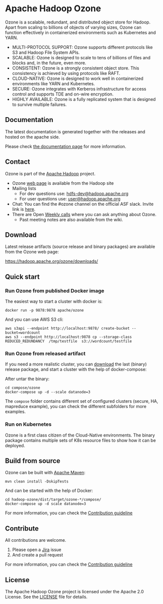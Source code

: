 Apache Hadoop Ozone
===

Ozone is a scalable, redundant, and distributed object store for Hadoop. Apart from scaling to billions of objects of varying sizes, Ozone can function effectively in containerized environments such as Kubernetes and YARN.


 * MULTI-PROTOCOL SUPPORT: Ozone supports different protocols like S3 and Hadoop File System APIs.
 * SCALABLE: Ozone is designed to scale to tens of billions of files and blocks and, in the future, even more.
 * CONSISTENT: Ozone is a strongly consistent object store. This consistency is achieved by using protocols like RAFT.
 * CLOUD-NATIVE: Ozone is designed to work well in containerized environments like YARN and Kubernetes.
 * SECURE: Ozone integrates with Kerberos infrastructure for access control and supports TDE and on-wire encryption.
 * HIGHLY AVAILABLE: Ozone is a fully replicated system that is designed to survive multiple failures.

## Documentation

The latest documentation is generated together with the releases and hosted on the apache side.

Please check [the documentation page](https://hadoop.apache.org/ozone/docs/) for more information.

## Contact

Ozone is part of the [Apache Hadoop](https://hadoop.apache.org) project.

 * Ozone [web page](https://hadoop.apache.org/ozone/) is available from the Hadoop site
 * Mailing lists
     * For dev questions use: [hdfs-dev@hadoop.apache.org](https://lists.apache.org/list.html?hdfs-dev@hadoop.apache.org)
     * For user questions use: [user@hadoop.apache.org](https://lists.apache.org/list.html?user@hadoop.apache.org)
 * Chat: You can find the #ozone channel on the official ASF slack. Invite link is [here](http://s.apache.org/slack-invite).
 * There are Open [Weekly calls](https://cwiki.apache.org/confluence/display/HADOOP/Ozone+Community+Calls) where you can ask anything about Ozone.
     * Past meeting notes are also available from the wiki.


## Download

Latest release artifacts (source release and binary packages) are available from the Ozone web page:

https://hadoop.apache.org/ozone/downloads/

## Quick start

### Run Ozone from published Docker image

The easiest way to start a cluster with docker is:

```
docker run -p 9878:9878 apache/ozone
```

And you can use AWS S3 cli:

```
aws s3api --endpoint http://localhost:9878/ create-bucket --bucket=wordcount
aws s3 --endpoint http://localhost:9878 cp --storage-class REDUCED_REDUNDANCY  /tmp/testfile  s3://wordcount/testfile
```

### Run Ozone from released artifact

If you need a more realistic cluster, you can [download](https://hadoop.apache.org/ozone/downloads/) the last (binary) release package, and start a cluster with the help of docker-compose:

After untar the binary:

```
cd compose/ozone
docker-compose up -d --scale datanode=3
```

The `compose` folder contains different set of configured clusters (secure, HA, mapreduce example), you can check the different subfolders for more examples.

### Run on Kubernetes

Ozone is a first class citizen of the Cloud-Native environments. The binary package contains multiple sets of K8s resource files to show how it can be deployed.

## Build from source

Ozone can be built with [Apache Maven](https://maven.apache.org):

```
mvn clean install -DskipTests
```

And can be started with the help of Docker:

```
cd hadoop-ozone/dist/target/ozone-*/compose/
docker-compose up -d scale datanode=3
```
For more information, you can check the [Contribution guideline](./CONTRIBUTION.md)

## Contribute

All contributions are welcome.

 1. Please open a [Jira](https://issues.apache.org/jira) issue
 2. And create a pull request

For more information, you can check the [Contribution guideline](./CONTRIBUTION.md)

## License

The Apache Hadoop Ozone  project is licensed under the Apache 2.0 License. See the [LICENSE](./LICENSE.txt) file for details.
